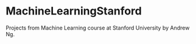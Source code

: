 # MachineLearningStanford
Projects from Machine Learning course at Stanford University by Andrew Ng.
